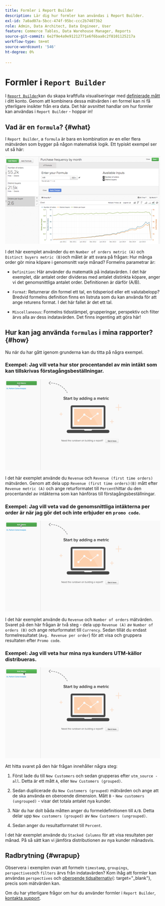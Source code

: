 ```yaml
---
title: Formler i Report Builder
description: Lär dig hur formler kan användas i Report Builder.
exl-id: 7a0ad07a-5bcc-474f-95bc-ccc2b74073b2
role: Admin, Data Architect, Data Engineer, User
feature: Commerce Tables, Data Warehouse Manager, Reports
source-git-commit: 6e2f9e4a9e91212771e6f6baa8c2f8101125217a
workflow-type: tm+mt
source-wordcount: '546'
ht-degree: 0%

---
```


# Formler i `Report Builder`

I [`Report Builder`](../../tutorials/using-visual-report-builder.md)kan du skapa kraftfulla visualiseringar med [definierade mått](../../data-user/reports/ess-manage-data-metrics.md) i ditt konto. Genom att kombinera dessa mätvärden i en formel kan ni få ytterligare insikter från era data. Det här avsnittet handlar om hur formler kan användas i `Report Builder` - hoppar in!

## Vad är en `formula`? {#what}

I `Report Builder`, a `formula` är bara en kombination av en eller flera mätvärden som bygger på någon matematisk logik. Ett typiskt exempel ser ut så här:

![](../../assets/formula-example.png)

I det här exemplet använder du en `Number of orders metric (A)` och `Distinct buyers metric (B)`och målet är att svara på frågan: Hur många order gör mina köpare i genomsnitt varje månad? Formelns parametrar är:

* `Definition`: Här använder du matematik på indatavärden. I det här exemplet, där antalet order divideras med antalet distinkta köpare, anger vi det genomsnittliga antalet order. Definitionen är därför (A/B).

* `Format`: Returnerar din formel ett tal, en tidsperiod eller ett valutabelopp? Bredvid formelns definition finns en listruta som du kan använda för att ange returens format. I det här fallet är det ett tal.

* `Miscellaneous`: Formelns tidsstämpel, grupperingar, perspektiv och filter ärvs alla av dess indatavärden. Det finns ingenting att göra här!

## Hur kan jag använda `formulas` i mina rapporter? {#how}

Nu när du har gått igenom grunderna kan du titta på några exempel.

### Exempel: Jag vill veta hur stor procentandel av min intäkt som kan tillskrivas förstagångsbeställningar.

![Använda formler för att hitta procentandelen av intäkt som härrör från förstagångsorder](../../assets/first_time_orders.gif)

I det här exemplet använde du `Revenue` och `Revenue (first time orders)` mätvärden. Genom att dela upp `Revenue (first time orders)(B)` mått efter `Revenue metric (A)` och ange returformatet till `Percent`hittar du den procentandel av intäkterna som kan hänföras till förstagångsbeställningar.

### Exempel: Jag vill veta vad de genomsnittliga intäkterna per order är när jag gör det och inte erbjuder en `promo code`.

![Använda formler för att hitta den genomsnittliga intäkten per order med och utan kampanjkoder](../../assets/promo_code.gif)

I det här exemplet använde du `Revenue` och `Number of orders` mätvärden. Svaret på den här frågan är två steg - dela upp `Revenue (A)` av `Number of orders (B)` och ange returformatet till `Currency`. Sedan tillät du endast formelresultatet (`Avg. Revenue per order`) för att visa och gruppera resultaten efter `Promo code`.

### Exempel: Jag vill veta hur mina nya kunders UTM-källor distribueras.

![Använda formler för att hitta distributionen av nya kunders UTM-källor](../../assets/distro.gif)

Att hitta svaret på den här frågan innehåller några steg:

1. Först lade du till `New Customers` och sedan grupperas efter `utm_source - all`. Detta är ett mått `A`, eller `New Customers (grouped)`.

1. Sedan duplicerade du `New Customers (grouped)` mätvärden och ange att de ska använda en oberoende dimension. Mått `B` - `New customers (ungrouped)` - visar det totala antalet nya kunder.

1. När du har dolt båda måtten anger du formeldefinitionen till `A/B`. Detta delar upp `New customers (grouped)` av `New Customers (ungrouped)`.

1. Sedan anger du resultatformatet till `Percent`.

I det här exemplet använde du `Stacked Columns` för att visa resultaten per månad. På så sätt kan vi jämföra distributionen av nya kunder månadsvis.

## Radbrytning {#wrapup}

Observera i exemplen ovan att formeln `timestamp`, `groupings`, `perspectives`och `filters` ärvs från indatavärden? Kom ihåg att formler kan användas `perspectives` och [oberoende tidsalternativ](../../tutorials/time-options-visual-rpt-bldr.md){: target=&quot;_blank&quot;}, precis som mätvärden kan.

Om du har ytterligare frågor om hur du använder formler i `Report Builder`, [kontakta support](https://experienceleague.adobe.com/docs/commerce-knowledge-base/kb/troubleshooting/miscellaneous/mbi-service-policies.html).
